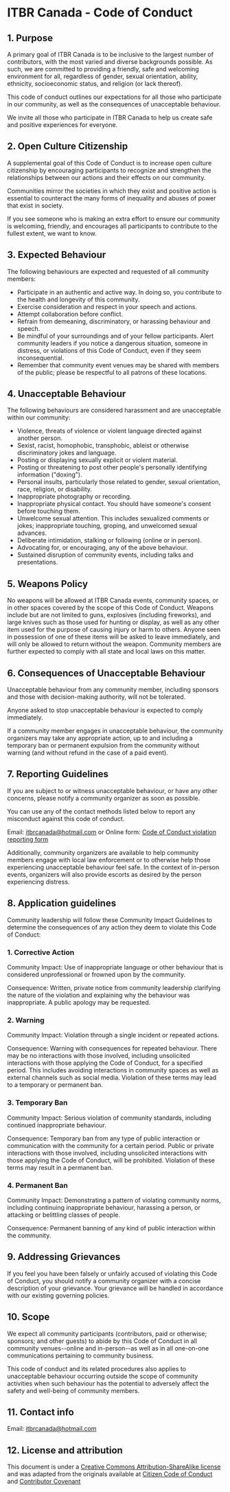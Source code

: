 # ITBR Canada - Code of Conduct

## 1. Purpose

A primary goal of ITBR Canada is to be inclusive to the largest number of contributors, with the most varied and diverse backgrounds possible. As such, we are committed to providing a friendly, safe and welcoming environment for all, regardless of gender, sexual orientation, ability, ethnicity, socioeconomic status, and religion (or lack thereof).

This code of conduct outlines our expectations for all those who participate in our community, as well as the consequences of unacceptable behaviour.

We invite all those who participate in ITBR Canada to help us create safe and positive experiences for everyone.

## 2. Open Culture Citizenship

A supplemental goal of this Code of Conduct is to increase open culture citizenship by encouraging participants to recognize and strengthen the relationships between our actions and their effects on our community.

Communities mirror the societies in which they exist and positive action is essential to counteract the many forms of inequality and abuses of power that exist in society.

If you see someone who is making an extra effort to ensure our community is welcoming, friendly, and encourages all participants to contribute to the fullest extent, we want to know.

## 3. Expected Behaviour

The following behaviours are expected and requested of all community members:

  * Participate in an authentic and active way. In doing so, you contribute to the health and longevity of this community.
  * Exercise consideration and respect in your speech and actions.
  * Attempt collaboration before conflict.
  * Refrain from demeaning, discriminatory, or harassing behaviour and speech.
  * Be mindful of your surroundings and of your fellow participants. Alert community leaders if you notice a dangerous situation, someone in distress, or violations of this Code of Conduct, even if they seem inconsequential.
  * Remember that community event venues may be shared with members of the public; please be respectful to all patrons of these locations.

## 4. Unacceptable Behaviour

The following behaviours are considered harassment and are unacceptable within our community:

  * Violence, threats of violence or violent language directed against another person.
  * Sexist, racist, homophobic, transphobic, ableist or otherwise discriminatory jokes and language.
  * Posting or displaying sexually explicit or violent material.
  * Posting or threatening to post other people's personally identifying information ("doxing").
  * Personal insults, particularly those related to gender, sexual orientation, race, religion, or disability.
  * Inappropriate photography or recording.
  * Inappropriate physical contact. You should have someone's consent before touching them.
  * Unwelcome sexual attention. This includes sexualized comments or jokes; inappropriate touching, groping, and unwelcomed sexual advances.
  * Deliberate intimidation, stalking or following (online or in person).
  * Advocating for, or encouraging, any of the above behaviour.
  * Sustained disruption of community events, including talks and presentations.

## 5. Weapons Policy

No weapons will be allowed at ITBR Canada events, community spaces, or in other spaces covered by the scope of this Code of Conduct. Weapons include but are not limited to guns, explosives (including fireworks), and large knives such as those used for hunting or display, as well as any other item used for the purpose of causing injury or harm to others. Anyone seen in possession of one of these items will be asked to leave immediately, and will only be allowed to return without the weapon. Community members are further expected to comply with all state and local laws on this matter.

## 6. Consequences of Unacceptable Behaviour

Unacceptable behaviour from any community member, including sponsors and those with decision-making authority, will not be tolerated.

Anyone asked to stop unacceptable behaviour is expected to comply immediately.

If a community member engages in unacceptable behaviour, the community organizers may take any appropriate action, up to and including a temporary ban or permanent expulsion from the community without warning (and without refund in the case of a paid event).

## 7. Reporting Guidelines

If you are subject to or witness unacceptable behaviour, or have any other concerns, please notify a community organizer as soon as possible.

You can use any of the contact methods listed below to report any misconduct against this code of conduct.

Email: itbrcanada@hotmail.com
or
Online form: [Code of Conduct violation reporting form](https://forms.gle/FiUbgKAZtKMNh5kC8)

Additionally, community organizers are available to help community members engage with local law enforcement or to otherwise help those experiencing unacceptable behaviour feel safe. In the context of in-person events, organizers will also provide escorts as desired by the person experiencing distress.

## 8. Application guidelines

Community leadership will follow these Community Impact Guidelines to determine the consequences of any action they deem to violate this Code of Conduct:

### 1. Corrective Action
Community Impact: Use of inappropriate language or other behaviour that is considered unprofessional or frowned upon by the community.

Consequence: Written, private notice from community leadership clarifying the nature of the violation and explaining why the behaviour was inappropriate. A public apology may be requested.

### 2. Warning
Community Impact: Violation through a single incident or repeated actions.

Consequence: Warning with consequences for repeated behaviour. There may be no interactions with those involved, including unsolicited interactions with those applying the Code of Conduct, for a specified period. This includes avoiding interactions in community spaces as well as external channels such as social media. Violation of these terms may lead to a temporary or permanent ban.

### 3. Temporary Ban
Community Impact: Serious violation of community standards, including continued inappropriate behaviour.

Consequence: Temporary ban from any type of public interaction or communication with the community for a certain period. Public or private interactions with those involved, including unsolicited interactions with those applying the Code of Conduct, will be prohibited. Violation of these terms may result in a permanent ban.

### 4. Permanent Ban
Community Impact: Demonstrating a pattern of violating community norms, including continuing inappropriate behaviour, harassing a person, or attacking or belittling classes of people.

Consequence: Permanent banning of any kind of public interaction within the community.

## 9. Addressing Grievances

If you feel you have been falsely or unfairly accused of violating this Code of Conduct, you should notify a community organizer with a concise description of your grievance. Your grievance will be handled in accordance with our existing governing policies.


## 10. Scope

We expect all community participants (contributors, paid or otherwise; sponsors; and other guests) to abide by this Code of Conduct in all community venues--online and in-person--as well as in all one-on-one communications pertaining to community business.

This code of conduct and its related procedures also applies to unacceptable behaviour occurring outside the scope of community activities when such behaviour has the potential to adversely affect the safety and well-being of community members.

## 11. Contact info

Email: itbrcanada@hotmail.com

## 12. License and attribution

This document is under a [Creative Commons Attribution-ShareAlike license](http://creativecommons.org/licenses/by-sa/3.0/) and was adapted from the originals available at [Citizen Code of Conduct](https://github.com/stumpsyn/policies/blob/master/citizen_code_of_conduct.md) and [Contributor Covenant](https://www.contributor-covenant.org/)
